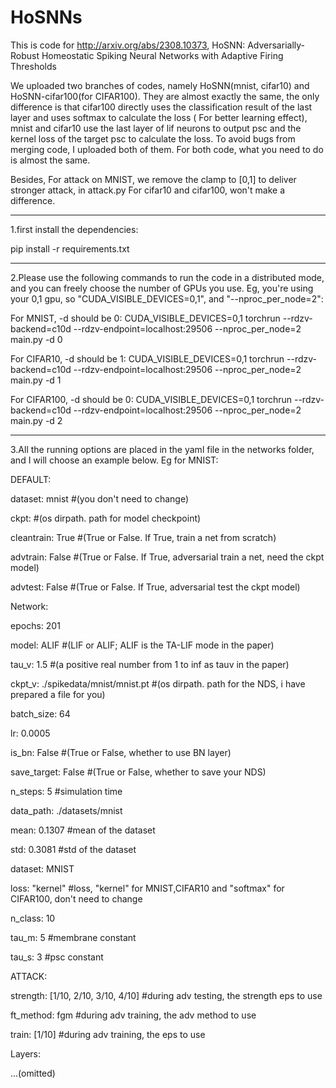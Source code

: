 # HoSNNs
This is code for http://arxiv.org/abs/2308.10373, HoSNN: Adversarially-Robust Homeostatic Spiking Neural Networks with
Adaptive Firing Thresholds

We uploaded two branches of codes, namely HoSNN(mnist, cifar10) and HoSNN-cifar100(for CIFAR100). They are almost exactly the same, the only difference is that cifar100 directly uses the classification result of the last layer and uses softmax to calculate the loss ( For better learning effect), mnist and cifar10 use the last layer of lif neurons to output psc and the kernel loss of the target psc to calculate the loss. To avoid bugs from merging code, I uploaded both of them. For both code, what you need to do is almost the same.


Besides, For attack on MNIST, we remove the clamp to [0,1] to deliver stronger attack, in attack.py
For cifar10 and cifar100, won't make a difference.

----------------------------------------------------
1.first install the dependencies:

pip install -r requirements.txt

--------------------------------------------------

2.Please use the following commands to run the code in a distributed mode, and you can freely choose the number of GPUs you use. Eg, you're using your 0,1 gpu, so "CUDA_VISIBLE_DEVICES=0,1", and "--nproc_per_node=2":

For MNIST, -d should be 0: CUDA_VISIBLE_DEVICES=0,1 torchrun --rdzv-backend=c10d --rdzv-endpoint=localhost:29506  --nproc_per_node=2 main.py -d 0

For CIFAR10, -d should be 1: CUDA_VISIBLE_DEVICES=0,1 torchrun --rdzv-backend=c10d --rdzv-endpoint=localhost:29506  --nproc_per_node=2 main.py -d 1

For CIFAR100, -d should be 0: CUDA_VISIBLE_DEVICES=0,1 torchrun --rdzv-backend=c10d --rdzv-endpoint=localhost:29506  --nproc_per_node=2 main.py -d 2


------------------------------------------------------

3.All the running options are placed in the yaml file in the networks folder, and I will choose an example below. Eg for MNIST:<br>

DEFAULT:

  dataset: mnist 		#(you don't need to change)
  
  ckpt: 			#(os dirpath. path for model checkpoint)
  
  cleantrain: True		#(True or False. If True, train a net from scratch)
  
  advtrain: False               #(True or False. If True, adversarial train a net, need the ckpt model)
  
  advtest: False		#(True or False. If True, adversarial test the ckpt model)
	
Network:

  epochs: 201
  
  model: ALIF			#(LIF or ALIF; ALIF is the TA-LIF mode in the paper)
  
  tau_v: 1.5			#(a positive real number from 1 to inf as tauv in the paper)
  
  ckpt_v: ./spikedata/mnist/mnist.pt #(os dirpath. path for the NDS, i have prepared a file for you)
  
  batch_size: 64
  
  lr: 0.0005
  
  is_bn: False			#(True or False, whether to use BN layer)
  
  save_target: False		#(True or False, whether to save your NDS)
  
  n_steps: 5			#simulation time
  
  data_path: ./datasets/mnist	
  
  mean: 0.1307			#mean of the dataset
  
  std: 0.3081			#std of the dataset
  
  dataset: MNIST
  
  loss: "kernel"		#loss, "kernel" for MNIST,CIFAR10 and "softmax" for CIFAR100, don't need to change
  
  n_class: 10			
  
  tau_m: 5			#membrane constant
  
  tau_s: 3			#psc constant

ATTACK:

  strength: [1/10, 2/10, 3/10, 4/10] #during adv testing,  the strength eps to use
  
  ft_method: fgm		#during adv training,  the adv method to use
  
  train: [1/10]			#during adv training,  the eps to use

Layers:

  ...(omitted)
